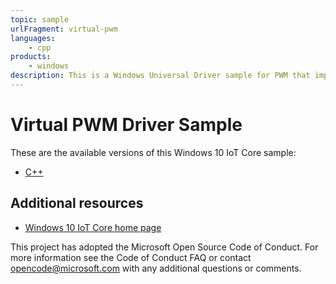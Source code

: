 ```yaml
---
topic: sample
urlFragment: virtual-pwm
languages:
    - cpp
products:
    - windows
description: This is a Windows Universal Driver sample for PWM that implements the PWM DDI.
---
```


# Virtual PWM Driver Sample

These are the available versions of this Windows 10 IoT Core sample:

*	[C++](./VirtualPWM/README.md)

## Additional resources
*	[Windows 10 IoT Core home page](https://developer.microsoft.com/en-us/windows/iot/)

This project has adopted the Microsoft Open Source Code of Conduct. For more information see the Code of Conduct FAQ or contact <opencode@microsoft.com> with any additional questions or comments.
